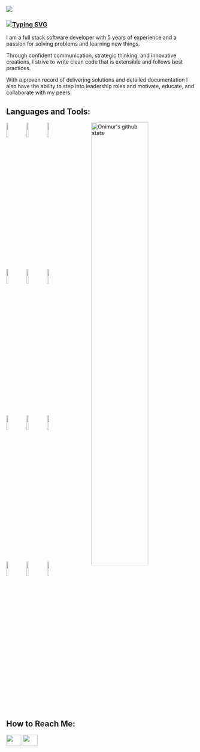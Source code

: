 <img src="images/svg/header_en.svg"></img>


### [![Typing SVG](https://readme-typing-svg.herokuapp.com?color=%F7F7F7&lines=Hi+there%2C+I'm+Kyle)](https://git.io/typing-svg)

<p>
I am a full stack software developer with 5 years of experience and a passion for solving problems and learning new things.  
  
Through confident communication, strategic thinking, and innovative creations, I strive to write clean code that is extensible and follows best practices.
  
With a proven record of delivering solutions and detailed documentation I also have the ability to step into leadership roles and motivate, educate, and collaborate with my peers.
</p>

<h2 align="left">Languages and Tools:</h2>
<p>
  <a href="https://github.com/onimur/handle-path-oz">
    <img width="55%" align="right" alt="Onimur's github stats" src="https://github-readme-stats.vercel.app/api?username=kmanoleff&show_icons=true&hide_border=true" />
  </a>

  <code><img width="10%" src="https://www.vectorlogo.zone/logos/java/java-ar21.svg"></code>
  <code><img width="10%" src="https://www.vectorlogo.zone/logos/python/python-ar21.svg"></code>
  <code><img width="10%" src="https://www.vectorlogo.zone/logos/nodejs/nodejs-ar21.svg"></code>
  <br />
  <code><img width="10%" src="https://www.vectorlogo.zone/logos/gradle/gradle-ar21.svg"></code>
  <code><img width="10%" src="https://www.vectorlogo.zone/logos/springio/springio-ar21.svg"></code>
  <code><img width="10%" src="https://www.vectorlogo.zone/logos/json/json-ar21.svg"></code>
  <br />
  <code><img width="10%" src="https://www.vectorlogo.zone/logos/mysql/mysql-ar21.svg"></code>
  <code><img width="10%" src="https://www.vectorlogo.zone/logos/openapis/openapis-ar21.svg"></code>
  <code><img width="10%" src="https://www.vectorlogo.zone/logos/amazon_awslambda/amazon_awslambda-ar21.svg"></code>
  <br />
  <code><img width="10%" src="https://www.vectorlogo.zone/logos/git-scm/git-scm-ar21.svg"></code>
  <code><img width="10%" src="https://www.vectorlogo.zone/logos/angular/angular-ar21.svg"></code>
  <code><img width="10%" src="https://www.vectorlogo.zone/logos/docker/docker-ar21.svg"></code>
 </p>
 
 <h2 align="left">How to Reach Me:</h2>
<p align="left">
  <a href="www.linkedin.com/in/kyle-manoleff-434509b7 " target="blank"><img align="center" src="https://www.vectorlogo.zone/logos/linkedin/linkedin-icon.svg" alt=""     height="30" width="40" /></a>
  <a href="www.linkedin.com/in/kyle-manoleff-434509b7 " target="blank"><img align="center" src="https://www.vectorlogo.zone/logos/gmail/gmail-icon.svg" alt="" height="30" width="40" /></a>
</p>
<!--
**kmanoleff/kmanoleff** is a ✨ _special_ ✨ repository because its `README.md` (this file) appears on your GitHub profile.

Here are some ideas to get you started:

- 🔭 I’m currently working on ...
- 🌱 I’m currently learning ...
- 👯 I’m looking to collaborate on ...
- 🤔 I’m looking for help with ...
- 💬 Ask me about ...
- 📫 How to reach me: ...
- 😄 Pronouns: ...
- ⚡ Fun fact: ...
-->
